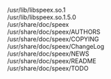 /usr/lib/libspeex.so.1  
/usr/lib/libspeex.so.1.5.0  
/usr/share/doc/speex  
/usr/share/doc/speex/AUTHORS  
/usr/share/doc/speex/COPYING  
/usr/share/doc/speex/ChangeLog  
/usr/share/doc/speex/NEWS  
/usr/share/doc/speex/README  
/usr/share/doc/speex/TODO  

